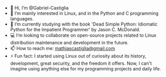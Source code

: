 - 👋 Hi, I’m @Gabriel-Castiglia
- 👀 I’m mainly interested in Linux, and in the Python and C programming languages.
- 🌱 I’m currently studying with the book 'Dead Simple Python: Idiomatic Python for the Impatient Programmer' by Jason C. McDonald.
- 💻 I’m looking to collaborate on open-source projects related to Linux distribution maintenance and development in the future.
- 📫 How to reach me: mathiascastiglia@gmail.com
- ⚡ Fun fact: I started using Linux out of curiosity about its history, development, great security, and the freedom it offers. Now, I can't imagine using anything else for my programming projects and daily life.

<!---
Gabriel-Castiglia/Gabriel-Castiglia is a ✨ special ✨ repository because its `README.md` (this file) appears on your GitHub profile.
You can click the Preview link to take a look at your changes.
--->
